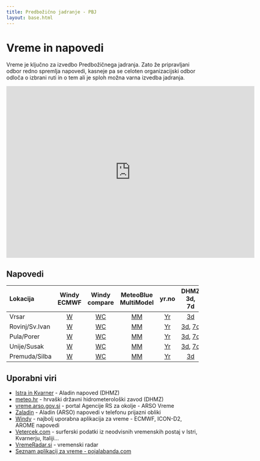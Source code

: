 ```yaml
---
title: Predbožično jadranje - PBJ
layout: base.html
---
```


# Vreme in napovedi
Vreme je ključno za izvedbo Predbožičnega jadranja. Zato že pripravljani odbor redno spremlja napovedi, kasneje pa se celoten organizacijski odbor odloča o izbrani ruti in o tem ali je sploh možna varna izvedba jadranja.

<iframe width="650" height="450" src="https://embed.windy.com/embed2.html?lat=44.665&lon=14.100&detailLat=46.050&detailLon=14.505&width=650&height=450&zoom=8&level=surface&overlay=wind&product=ecmwf&menu=&message=true&marker=true&calendar=now&pressure=&type=map&location=coordinates&detail=&metricWind=kt&metricTemp=%C2%B0C&radarRange=-1" frameborder="0"></iframe>

## Napovedi

| Lokacija       | Windy<br>ECMWF | Windy<br>compare | MeteoBlue<br>MultiModel | yr.no | DHMZ<br>3d, 7d |
|:---------------|:--------------:|:----------------:|:-----------------------:|:-----:|:--------------:|
| Vrsar          | [W](https://www.windy.com/45.156/13.591?45.153,13.591,15) | [WC](https://www.windy.com/multimodel/45.156/13.591?45.153,13.591,15) | [MM](https://www.meteoblue.com/en/weather/forecast/multimodel/vrsar_croatia_3187145) | [Yr](https://www.yr.no/en/forecast/graph/2-3187145/Croatia/Istria/Municipality%20of%20Vrsar%20-%20Orsera/Vrsar) | [3d](https://meteo.hr/prognoze.php?Code=Vrsar&id=prognoza&section=prognoze_model&param=3d) |
| Rovinj/Sv.Ivan | [W](https://www.windy.com/45.043/13.614?44.600,13.609,8) | [WC](https://www.windy.com/multimodel/45.043/13.614?44.600,13.609,8) | [MM](https://www.meteoblue.com/en/weather/forecast/multimodel/rovinj_croatia_3191518) | [Yr](https://www.yr.no/en/forecast/graph/2-3191518/Croatia/Istria/Town%20of%20Rovinj%20-%20Rovigno/Rovinj) | [3d](https://meteo.hr/prognoze.php?Code=Rovinj&id=prognoza&section=prognoze_model&param=3d), [7d](https://meteo.hr/prognoze.php?Code=14303&id=prognoza&section=prognoze_model&param=7d&el=hrvatska) |
| Pula/Porer     | [W](https://www.windy.com/44.758/13.891?44.310,13.889,8) | [WC](https://www.windy.com/multimodel/44.758/13.891?44.310,13.889,8) | [MM](https://www.meteoblue.com/en/weather/forecast/multimodel/pula_croatia_3192224) | [Yr](https://www.yr.no/en/forecast/graph/2-12089404/Croatia/Istria/Porer%20Rock%20Light) | [3d](https://meteo.hr/prognoze.php?Code=Pula&id=prognoza&section=prognoze_model&param=3d), [7d](https://meteo.hr/prognoze.php?Code=14307&id=prognoza&section=prognoze_model&param=7d&el=hrvatska) |
| Unije/Susak    | [W](https://www.windy.com/44.637/14.249?44.188,14.247,8) | [WC](https://www.windy.com/multimodel/44.510/14.303?44.062,14.301,8) | [MM](https://www.meteoblue.com/en/weather/forecast/multimodel/unije_croatia_3188481) | [Yr](https://www.yr.no/en/forecast/graph/2-3188481/Croatia/County%20of%20Primorje-Gorski%20Kotar/Town%20of%20Mali%20Lo%C5%A1inj/Unije) | [3d](https://meteo.hr/prognoze.php?Code=Unije&id=prognoza&section=prognoze_model&param=3d), [7d](https://meteo.hr/prognoze.php?Code=14314&id=prognoza&section=prognoze_model&param=7d&el=hrvatska) |
| Premuda/Silba  | [W](https://www.windy.com/44.343/14.600?44.118,14.599,9) | [WC](https://www.windy.com/multimodel/44.343/14.600?44.118,14.599,9) | [MM](https://www.meteoblue.com/en/weather/forecast/multimodel/otok-premuda_croatia_3186235) | [Yr](https://www.yr.no/en/forecast/graph/2-3192521/Croatia/County%20of%20Zadar/Town%20of%20Zadar/Premuda) | [3d](https://meteo.hr/prognoze.php?Code=Silba&id=prognoza&section=prognoze_model&param=3d) |

## Uporabni viri
 * [Istra in Kvarner](https://meteo.hr/prognoze.php?section=prognoze_model&param=prog_nauticari&el=sj_jadran) - Aladin napoved (DHMZ)
 * [meteo.hr](https://meteo.hr/) - hrvaški državni hidrometerološki zavod (DHMZ)
 * [vreme.arso.gov.si](https://vreme.arso.gov.si/) - portal Agencije RS za okolje - ARSO Vreme
 * [Zaladin](https://zaladin.razor.si/) - Aladin (ARSO) napovedi v telefonu prijazni obliki
 * [Windy](https://www.windy.com/) - najbolj uporabna aplikacija za vreme - ECMWF, ICON-D2, AROME napovedi
 * [Vetercek.com](https://vetercek.com/) - surferski podatki iz neodvisnih vremenskih postaj v Istri, Kvarnerju, Italiji...
 * [VremeRadar.si](https://www.vremeradar.si/) - vremenski radar
 * [Seznam aplikacij za vreme - pojalabanda.com](https://forum.pojalabanda.com/t/vreme-aplikacije-in-spletne-strani/61)
